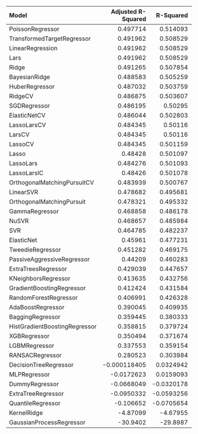 | Model                         |   Adjusted R-Squared |   R-Squared |     RMSE |    Pearson |   Spearman |   Time Taken |
|:------------------------------|---------------------:|------------:|---------:|-----------:|-----------:|-------------:|
| PoissonRegressor              |          0.497714    |   0.514093  |  15.0875 |   0.723509 |   0.728502 |   0.0244768  |
| TransformedTargetRegressor    |          0.491962    |   0.508529  |  15.1736 |   0.716169 |   0.732123 |   0.00305986 |
| LinearRegression              |          0.491962    |   0.508529  |  15.1736 |   0.716169 |   0.732123 |   0.00284791 |
| Lars                          |          0.491962    |   0.508529  |  15.1736 |   0.716169 |   0.732123 |   0.00433898 |
| Ridge                         |          0.491265    |   0.507854  |  15.184  |   0.715642 |   0.732283 |   0.00280309 |
| BayesianRidge                 |          0.488583    |   0.505259  |  15.224  |   0.713627 |   0.730793 |   0.00287008 |
| HuberRegressor                |          0.487032    |   0.503759  |  15.247  |   0.713965 |   0.729637 |   0.00616193 |
| RidgeCV                       |          0.486875    |   0.503607  |  15.2494 |   0.712365 |   0.729679 |   0.0030539  |
| SGDRegressor                  |          0.486195    |   0.50295   |  15.2595 |   0.711571 |   0.730067 |   0.00363016 |
| ElasticNetCV                  |          0.486044    |   0.502803  |  15.2617 |   0.711789 |   0.729483 |   0.017308   |
| LassoLarsCV                   |          0.484345    |   0.50116   |  15.2869 |   0.71058  |   0.72788  |   0.0051198  |
| LarsCV                        |          0.484345    |   0.50116   |  15.2869 |   0.71058  |   0.72788  |   0.00535703 |
| LassoCV                       |          0.484345    |   0.501159  |  15.2869 |   0.710582 |   0.727935 |   0.0179589  |
| Lasso                         |          0.48428     |   0.501097  |  15.2879 |   0.710583 |   0.727935 |   0.00300717 |
| LassoLars                     |          0.484276    |   0.501093  |  15.2879 |   0.71058  |   0.72788  |   0.00292897 |
| LassoLarsIC                   |          0.48426     |   0.501078  |  15.2882 |   0.710579 |   0.72788  |   0.00351191 |
| OrthogonalMatchingPursuitCV   |          0.483939    |   0.500767  |  15.2929 |   0.710579 |   0.72788  |   0.00427485 |
| LinearSVR                     |          0.478682    |   0.495681  |  15.3706 |   0.708567 |   0.728092 |   0.00296783 |
| OrthogonalMatchingPursuit     |          0.478321    |   0.495332  |  15.376  |   0.707428 |   0.730147 |   0.00292301 |
| GammaRegressor                |          0.468858    |   0.486178  |  15.5148 |   0.709684 |   0.71408  |   0.00610113 |
| NuSVR                         |          0.468657    |   0.485984  |  15.5177 |   0.69739  |   0.711434 |   0.0183611  |
| SVR                           |          0.464785    |   0.482237  |  15.5742 |   0.697499 |   0.712581 |   0.0106189  |
| ElasticNet                    |          0.45961     |   0.477231  |  15.6493 |   0.696823 |   0.7168   |   0.00273418 |
| TweedieRegressor              |          0.451282    |   0.469175  |  15.7694 |   0.694477 |   0.713783 |   0.00440598 |
| PassiveAggressiveRegressor    |          0.44209     |   0.460283  |  15.9009 |   0.70414  |   0.721362 |   0.00302792 |
| ExtraTreesRegressor           |          0.429039    |   0.447657  |  16.0858 |   0.680539 |   0.692207 |   0.0865278  |
| KNeighborsRegressor           |          0.413635    |   0.432756  |  16.3014 |   0.676742 |   0.689787 |   0.00324583 |
| GradientBoostingRegressor     |          0.412424    |   0.431584  |  16.3182 |   0.676746 |   0.689444 |   0.161424   |
| RandomForestRegressor         |          0.406991    |   0.426328  |  16.3935 |   0.671765 |   0.680537 |   0.194652   |
| AdaBoostRegressor             |          0.390045    |   0.409935  |  16.6261 |   0.657115 |   0.675801 |   0.0287168  |
| BaggingRegressor              |          0.359445    |   0.380333  |  17.038  |   0.653877 |   0.667873 |   0.018208   |
| HistGradientBoostingRegressor |          0.358815    |   0.379724  |  17.0464 |   0.649185 |   0.657075 |   3.13367    |
| XGBRegressor                  |          0.350494    |   0.371674  |  17.1566 |   0.653402 |   0.666709 |   0.406582   |
| LGBMRegressor                 |          0.337553    |   0.359154  |  17.3267 |   0.637396 |   0.647481 |   0.286594   |
| RANSACRegressor               |          0.280523    |   0.303984  |  18.0571 |   0.618062 |   0.637576 |   0.0947781  |
| DecisionTreeRegressor         |         -0.000118405 |   0.0324942 |  21.2895 |   0.553197 |   0.560677 |   0.00427127 |
| MLPRegressor                  |         -0.0172623   |   0.0159093 |  21.4712 |   0.669463 |   0.639729 |   0.768651   |
| DummyRegressor                |         -0.0668049   |  -0.0320178 |  21.9879 | nan        | nan        |   0.00235701 |
| ExtraTreeRegressor            |         -0.0950332   |  -0.0593256 |  22.2769 |   0.512641 |   0.513006 |   0.0032692  |
| QuantileRegressor             |         -0.106652    |  -0.0705654 |  22.3947 |  -0.642772 |  -0.675097 |  17.3069     |
| KernelRidge                   |         -4.87099     |  -4.67955   |  51.5818 |   0.715641 |   0.732283 |   0.330795   |
| GaussianProcessRegressor      |        -30.9402      | -29.8987    | 120.312  |   0.119877 |   0.259598 |   0.0570221  |